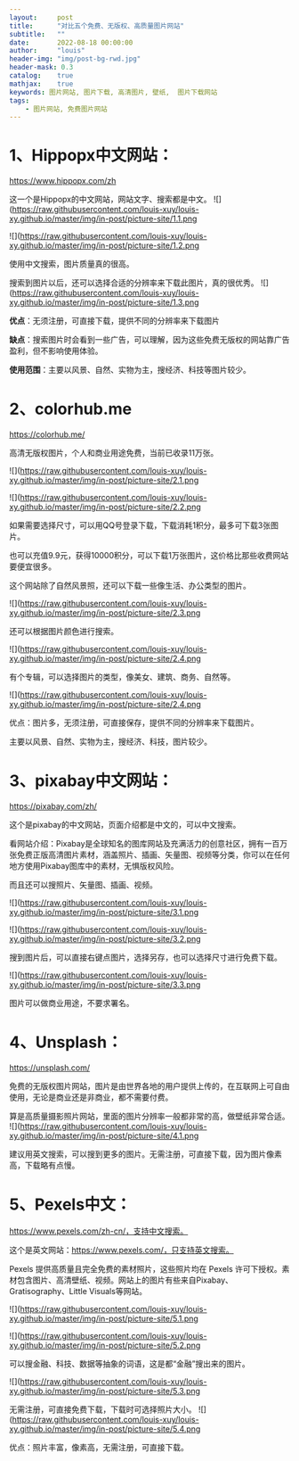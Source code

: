```yaml
---
layout:     post
title:      "对比五个免费、无版权、高质量图片网站"
subtitle:   ""
date:       2022-08-18 00:00:00
author:     "louis"
header-img: "img/post-bg-rwd.jpg"
header-mask: 0.3
catalog:    true
mathjax:    true
keywords: 图片网站, 图片下载, 高清图片, 壁纸,  图片下载网站 
tags:
    - 图片网站, 免费图片网站
---
```


# 1、Hippopx中文网站：

https://www.hippopx.com/zh

这一个是Hippopx的中文网站，网站文字、搜索都是中文。
![](https://raw.githubusercontent.com/louis-xuy/louis-xy.github.io/master/img/in-post/picture-site/1.1.png

![](https://raw.githubusercontent.com/louis-xuy/louis-xy.github.io/master/img/in-post/picture-site/1.2.png

使用中文搜索，图片质量真的很高。

搜索到图片以后，还可以选择合适的分辨率来下载此图片，真的很优秀。
![](https://raw.githubusercontent.com/louis-xuy/louis-xy.github.io/master/img/in-post/picture-site/1.3.png

**优点**：无须注册，可直接下载，提供不同的分辨率来下载图片

**缺点**：搜索图片时会看到一些广告，可以理解，因为这些免费无版权的网站靠广告盈利，但不影响使用体验。

**使用范围**：主要以风景、自然、实物为主，搜经济、科技等图片较少。

# 2、colorhub.me

https://colorhub.me/

高清无版权图片，个人和商业用途免费，当前已收录11万张。

![](https://raw.githubusercontent.com/louis-xuy/louis-xy.github.io/master/img/in-post/picture-site/2.1.png

![](https://raw.githubusercontent.com/louis-xuy/louis-xy.github.io/master/img/in-post/picture-site/2.2.png

如果需要选择尺寸，可以用QQ号登录下载，下载消耗1积分，最多可下载3张图片。

也可以充值9.9元，获得10000积分，可以下载1万张图片，这价格比那些收费网站要便宜很多。

这个网站除了自然风景照，还可以下载一些像生活、办公类型的图片。

![](https://raw.githubusercontent.com/louis-xuy/louis-xy.github.io/master/img/in-post/picture-site/2.3.png

还可以根据图片颜色进行搜索。

![](https://raw.githubusercontent.com/louis-xuy/louis-xy.github.io/master/img/in-post/picture-site/2.4.png

有个专辑，可以选择图片的类型，像美女、建筑、商务、自然等。

![](https://raw.githubusercontent.com/louis-xuy/louis-xy.github.io/master/img/in-post/picture-site/2.4.png

优点：图片多，无须注册，可直接保存，提供不同的分辨率来下载图片。

主要以风景、自然、实物为主，搜经济、科技，图片较少。

# 3、pixabay中文网站：

https://pixabay.com/zh/

这个是pixabay的中文网站，页面介绍都是中文的，可以中文搜索。

看网站介绍：Pixabay是全球知名的图库网站及充满活力的创意社区，拥有一百万张免费正版高清图片素材，涵盖照片、插画、矢量图、视频等分类，你可以在任何地方使用Pixabay图库中的素材，无惧版权风险。

而且还可以搜照片、矢量图、插画、视频。

![](https://raw.githubusercontent.com/louis-xuy/louis-xy.github.io/master/img/in-post/picture-site/3.1.png

![](https://raw.githubusercontent.com/louis-xuy/louis-xy.github.io/master/img/in-post/picture-site/3.2.png

搜到图片后，可以直接右键点图片，选择另存，也可以选择尺寸进行免费下载。

![](https://raw.githubusercontent.com/louis-xuy/louis-xy.github.io/master/img/in-post/picture-site/3.3.png

图片可以做商业用途，不要求署名。

# 4、Unsplash：

https://unsplash.com/

免费的无版权图片网站，图片是由世界各地的用户提供上传的，在互联网上可自由使用，无论是商业还是非商业，都不需要付费。

算是高质量摄影照片网站，里面的图片分辨率一般都非常的高，做壁纸非常合适。
![](https://raw.githubusercontent.com/louis-xuy/louis-xy.github.io/master/img/in-post/picture-site/4.1.png

建议用英文搜索，可以搜到更多的图片。无需注册，可直接下载，因为图片像素高，下载略有点慢。

# 5、Pexels中文：

https://www.pexels.com/zh-cn/，支持中文搜索。

这个是英文网站：https://www.pexels.com/，只支持英文搜索。

Pexels 提供高质量且完全免费的素材照片，这些照片均在 Pexels 许可下授权。素材包含图片、高清壁纸、视频。网站上的图片有些来自Pixabay、Gratisography、Little Visuals等网站。

![](https://raw.githubusercontent.com/louis-xuy/louis-xy.github.io/master/img/in-post/picture-site/5.1.png

![](https://raw.githubusercontent.com/louis-xuy/louis-xy.github.io/master/img/in-post/picture-site/5.2.png

可以搜金融、科技、数据等抽象的词语，这是都“金融”搜出来的图片。

![](https://raw.githubusercontent.com/louis-xuy/louis-xy.github.io/master/img/in-post/picture-site/5.3.png

无需注册，可直接免费下载，下载时可选择照片大小。
![](https://raw.githubusercontent.com/louis-xuy/louis-xy.github.io/master/img/in-post/picture-site/5.4.png

优点：照片丰富，像素高，无需注册，可直接下载。